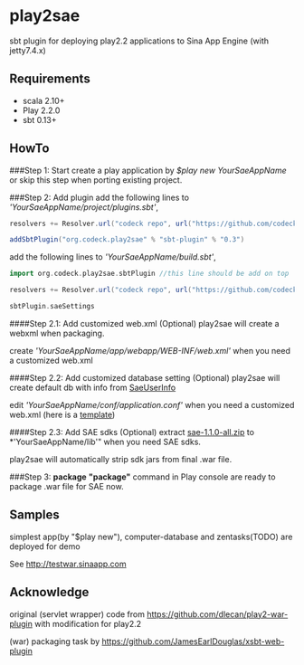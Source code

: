play2sae
========

sbt plugin for deploying play2.2 applications to Sina App Engine (with jetty7.4.x)

Requirements
------
* scala 2.10+
* Play 2.2.0
* sbt 0.13+

HowTo
------

###Step 1: Start
create a play application by *$play new YourSaeAppName* or skip this step when porting existing project.

###Step 2: Add plugin
add the following lines to *'YourSaeAppName/project/plugins.sbt'*,

```scala
resolvers += Resolver.url("codeck repo", url("https://github.com/codeck/play2sae/raw/ivy-repo/"))(Resolver.ivyStylePatterns)

addSbtPlugin("org.codeck.play2sae" % "sbt-plugin" % "0.3")
```

add the following lines to *'YourSaeAppName/build.sbt'*,

```scala
import org.codeck.play2sae.sbtPlugin //this line should be add on top

resolvers += Resolver.url("codeck repo", url("https://github.com/codeck/play2sae/raw/ivy-repo/"))(Resolver.ivyStylePatterns)

sbtPlugin.saeSettings

```

####Step 2.1: Add customized web.xml (Optional)
play2sae will create a webxml when packaging.

create *'YourSaeAppName/app/webapp/WEB-INF/web.xml'* when you need a customized web.xml

####Step 2.2: Add customized database setting (Optional)
play2sae will create default db with info from [SaeUserInfo](http://sae4java.sinaapp.com/doc/com/sina/sae/util/SaeUserInfo.html)

edit *'YourSaeAppName/conf/application.conf'* when you need a customized web.xml (here is a [template](https://github.com/codeck/play2sae/blob/master/samples/testwar/app/webapp/WEB-INF/web.xml))

####Step 2.3: Add SAE sdks (Optional)
extract [sae-1.1.0-all.zip](http://sae4java.sinaapp.com/lib/sae-1.1.0-all.zip) to *'YourSaeAppName/lib'" when you need SAE sdks.

play2sae will automatically strip sdk jars from final .war file.


###Step 3: **package**
**"package"** command in Play console are ready to package .war file for SAE now.

Samples
------
simplest app(by "$play new"), computer-database and zentasks(TODO) are deployed for demo

See http://testwar.sinaapp.com

Acknowledge
------

original (servlet wrapper) code from https://github.com/dlecan/play2-war-plugin with modification for play2.2

(war) packaging task by https://github.com/JamesEarlDouglas/xsbt-web-plugin
